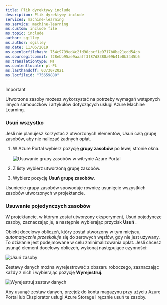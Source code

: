 ```yaml
---
title: Plik dyrektywy include
description: Plik dyrektywy include
services: machine-learning
ms.service: machine-learning
ms.custom: include file
ms.topic: include
author: sgilley
ms.author: sgilley
ms.date: 11/06/2019
ms.openlocfilehash: 754c9799ed4c2fd90cbcf1e9717b0be21edd54cb
ms.sourcegitcommit: f28ebb95ae9aaaff3f87d8388a09b41e0b3445b5
ms.translationtype: MT
ms.contentlocale: pl-PL
ms.lasthandoff: 03/30/2021
ms.locfileid: "75659880"
---
```

>[!IMPORTANT]
>Utworzone zasoby możesz wykorzystać na potrzeby wymagań wstępnych innych samouczków i artykułów dotyczących usługi Azure Machine Learning.

### <a name="delete-everything"></a>Usuń wszystko

Jeśli nie planujesz korzystać z utworzonych elementów, Usuń całą grupę zasobów, aby nie naliczać żadnych opłat.

1. W Azure Portal wybierz pozycję **grupy zasobów** po lewej stronie okna.
 
   ![Usuwanie grupy zasobów w witrynie Azure Portal](./media/aml-ui-cleanup/delete-resources.png)

1. Z listy wybierz utworzoną grupę zasobów.

1. Wybierz pozycję **Usuń grupę zasobów**.

Usunięcie grupy zasobów spowoduje również usunięcie wszystkich zasobów utworzonych w projektancie. 

### <a name="delete-individual-assets"></a>Usuwanie pojedynczych zasobów

W projektancie, w którym został utworzony eksperyment, Usuń pojedyncze zasoby, zaznaczając je, a następnie wybierając przycisk **Usuń** .

Obiekt docelowy obliczeń, który został utworzony w tym miejscu, *automatycznie przeskaluje* się do zerowych węzłów, gdy nie jest używany. To działanie jest podejmowane w celu zminimalizowania opłat. Jeśli chcesz usunąć element docelowy obliczeń, wykonaj następujące czynności:

![Usuń zasoby](./media/aml-ui-cleanup/delete-asset.png)

Zestawy danych można wyrejestrować z obszaru roboczego, zaznaczając każdy z nich i wybierając pozycję **Wyrejestruj**.

![Wyrejestruj zestaw danych](./media/aml-ui-cleanup/unregister-dataset1225.png)

Aby usunąć zestaw danych, przejdź do konta magazynu przy użyciu Azure Portal lub Eksplorator usługi Azure Storage i ręcznie usuń te zasoby.


